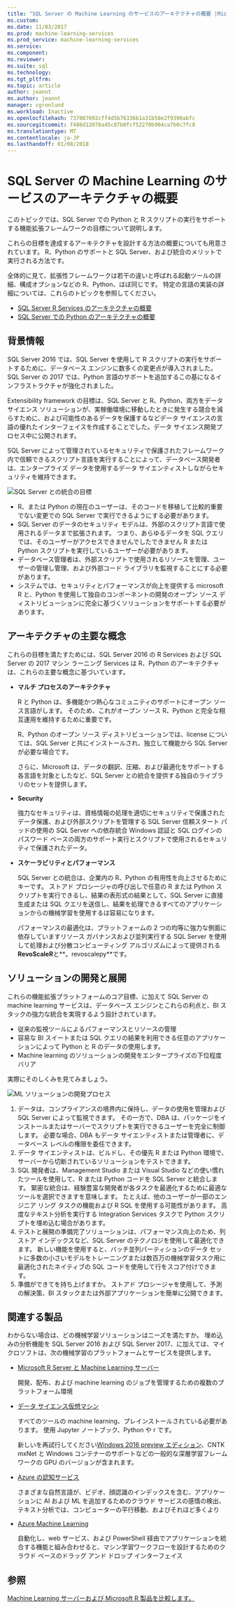 ```yaml
---
title: "SQL Server の Machine Learning のサービスのアーキテクチャの概要 |Microsoft ドキュメント"
ms.custom: 
ms.date: 11/03/2017
ms.prod: machine-learning-services
ms.prod_service: machine-learning-services
ms.service: 
ms.component: 
ms.reviewer: 
ms.suite: sql
ms.technology: 
ms.tgt_pltfrm: 
ms.topic: article
author: jeannt
ms.author: jeannt
manager: cgronlund
ms.workload: Inactive
ms.openlocfilehash: 737087692cff4d5b76336b1a31b58e2f9390abfc
ms.sourcegitcommit: f486d12078a45c87b0fcf52270b904ca7b0c7fc8
ms.translationtype: MT
ms.contentlocale: ja-JP
ms.lasthandoff: 01/08/2018
---
```

# <a name="architecture-overview-for-sql-server-machine-learning-services"></a>SQL Server の Machine Learning のサービスのアーキテクチャの概要 

このトピックでは、SQL Server での Python と R スクリプトの実行をサポートする機能拡張フレームワークの目標について説明します。

これらの目標を達成するアーキテクチャを設計する方法の概要についても用意されています。 R、Python のサポートと SQL Server、および統合のメリットで実行される方法です。

全体的に見て、拡張性フレームワークは若干の違いと呼ばれる起動ツールの詳細、構成オプションなどの R、Python、ほぼ同じです。 特定の言語の実装の詳細については、これらのトピックを参照してください。

- [SQL Server R Services のアーキテクチャの概要](r/architecture-overview-sql-server-r.md)
- [SQL Server での Python のアーキテクチャの概要](python/architecture-overview-sql-server-python.md)


## <a name="background"></a>背景情報

SQL Server 2016 では、SQL Server を使用して R スクリプトの実行をサポートするために、データベース エンジンに数多くの変更点が導入されました。 SQL Server の 2017 では、Python 言語のサポートを追加するこの基になるインフラストラクチャが強化されました。

Extensibility framework の目標は、SQL Server と R、Python、両方をデータ サイエンス ソリューションが、実稼働環境に移動したときに発生する競合を減らすために、および可能性のあるデータを保護するなどデータ サイエンスの言語の優れたインターフェイスを作成することでした。データ サイエンス開発プロセス中に公開されます。

SQL Server によって管理されているセキュリティで保護されたフレームワーク内で信頼できるスクリプト言語を実行することによって、データベース開発者は、エンタープライズ データを使用するデータ サイエンティストしながらセキュリティを維持できます。

  ![SQL Server との統合の目標](media/ml-service-value-add.png "Machine Learning サービス値の追加")

- R、または Python の現在のユーザーは、そのコードを移植して比較的重要でない変更での SQL Server で実行できるようにする必要があります。
- SQL Server のデータのセキュリティ モデルは、外部のスクリプト言語で使用されるデータまで拡張されます。 つまり、あらゆるデータを SQL クエリでは、そのユーザーがアクセスできませんでしたできません R または Python スクリプトを実行しているユーザーが必要があります。
- データベース管理者は、外部スクリプトで使用されるリソースを管理、ユーザーの管理し管理、および外部コード ライブラリを監視することにする必要があります。
- システムでは、セキュリティとパフォーマンスが向上を提供する microsoft R と、Python を使用して独自のコンポーネントの開発のオープン ソース ディストリビューションに完全に基づくソリューションをサポートする必要があります。

## <a name="architecture-core-concepts"></a>アーキテクチャの主要な概念

これらの目標を満たすためには、SQL Server 2016 の R Services および SQL Server の 2017 マシン ラーニング Services は R、Python のアーキテクチャは、これらの主要な概念に基づいています。

+ **マルチ プロセスのアーキテクチャ**

  R と Python は、多機能かつ熱心なコミュニティのサポートにオープン ソース言語がします。 そのため、これがオープン ソース R、Python と完全な相互運用を維持するために重要です。

  R、Python のオープン ソース ディストリビューションでは、license については、SQL Server と共にインストールされ、独立して機能から SQL Server が必要な場合です。

   さらに、Microsoft は、データの翻訳、圧縮、および最適化をサポートする各言語を対象としたなど、SQL Server との統合を提供する独自のライブラリのセットを提供します。

+ **Security**

   強力なセキュリティは、資格情報の処理を適切にセキュリティで保護されたデータ保護、および外部スクリプトを管理する SQL Server 信頼スタート パッドの使用の SQL Server への依存統合 Windows 認証と SQL ログインのパスワード ベースの両方のサポート実行とスクリプトで使用されるセキュリティで保護されたデータ。

+ **スケーラビリティとパフォーマンス**

  SQL Server との統合は、企業内の R、Python の有用性を向上させるためにキーです。 ストアド プロシージャの呼び出しで任意の R または Python スクリプトを実行できるし、結果の表形式の結果として、SQL Server に直接生成または SQL クエリを送信し、結果を処理できるすべてのアプリケーションからの機械学習を使用するは容易になります。

  パフォーマンスの最適化は、プラットフォームの 2 つの均等に強力な側面に依存していますリソース ガバナンスおよび並列実行する SQL Server を使用して処理および分散コンピューティング アルゴリズムによって提供される**RevoScaleR**と**。revoscalepy**です。

## <a name="solution-development-and-deployment"></a>ソリューションの開発と展開

これらの機能拡張プラットフォームのコア目標、に加えて SQL Server の machine learning サービスは、データベース エンジンとこれらの利点と、BI スタックの強力な統合を実現するよう設計されています。

+ 従来の監視ツールによるパフォーマンスとリソースの管理
+ 容易な BI スイートまたは SQL クエリの結果を利用できる任意のアプリケーションによって Python と R のデータの使用します。
+ Machine learning のソリューションの開発をエンタープライズの下位程度バリア

実際にそのしくみを見てみましょう。

  ![ML ソリューションの開発プロセス](media/ml-solution-development-process.png "開発 Machine Learning のサービスを使用して展開し、")

1. データは、コンプライアンスの境界内に保持し、データの使用を管理および SQL Server によって監視できます。 その一方で、DBA は、パッケージをインストールまたはサーバーでスクリプトを実行できるユーザーを完全に制御します。 必要な場合、DBA もデータ サイエンティストまたは管理者に、データベース レベルの権限を委任できます。
2. データ サイエンティストは、ビルドし、その優先 R または Python 環境で、サーバーから切断されているソリューションをテストできます。
3. SQL 開発者は、Management Studio または Visual Studio などの使い慣れたツールを使用して、R または Python コードを SQL Server と統合します。 緊密な統合は、経験豊富な開発者が各タスクを最適化するために最適なツールを選択できますを意味します。 たとえば、他のユーザーが一部のエンジニア リング タスクの機能および R SQL を使用する可能性があります。 高度なテキスト分析を実行する Integration Services タスクで Python スクリプトを埋め込む場合があります。
4. テストと展開の準備完了ソリューションは、パフォーマンス向上のため、列ストア インデックスなど、SQL Server のテクノロジを使用して最適化できます。 新しい機能を使用すると、バッチ並列パーティションのデータ セットに多数の小さいモデルをトレーニングまたは数百万の機械学習タスク用に最適化されたネイティブの SQL コードを使用して行をスコア付けできます。
5. 準備ができてを持ち上げますか。 ストアド プロシージャを使用して、予測の解決策、BI スタックまたは外部アプリケーションを簡単に公開できます。

## <a name="related-products"></a>関連する製品

わからない場合は、どの機械学習ソリューションはニーズを満たすか。 埋め込みの分析機能を SQL Server 2016 および SQL Server 2017、に加えては、マイクロソフトは、次の機械学習のプラットフォームとサービスを提供します。

+ [Microsoft R Server と Machine Learning サーバー](https://docs.microsoft.com/machine-learning-server/what-is-machine-learning-server)

  開発、配布、および machine learning のジョブを管理するための複数のプラットフォーム環境
+ [データ サイエンス仮想マシン](https://docs.microsoft.com/azure/machine-learning/machine-learning-data-science-virtual-machine-overview)

  すべてのツールの machine learning、プレインストールされている必要があります。 使用 Jupyter ノートブック、Python や r です。
  
  新しいを再試行してください[Windows 2016 preview エディション](http://aka.ms/dsvm/win2016)、CNTK mxNet と Windows コンテナーのサポートなどの一般的な深層学習フレームワークの GPU のバージョンが含まれます。

+ [Azure の認知サービス](https://azure.microsoft.com/services/cognitive-services/)

  さまざまな自然言語が、ビデオ、顔認識のインデックスを含む、アプリケーションに AI および ML を追加するためのクラウド サービスの感情の検出、テキスト分析では、コンピューターの平行移動、およびそれほど多くより
+ [Azure Machine Learning](https://azure.microsoft.com/services/machine-learning/)

  自動化し、web サービス、および PowerShell 経由でアプリケーションを統合する機能と組み合わせると、マシン学習ワークフローを設計するためのクラウド ベースのドラッグ アンド ドロップ インターフェイス

## <a name="see-also"></a>参照

[Machine Learning サーバーおよび Microsoft R 製品を比較します。](https://docs.microsoft.com/machine-learning-server/what-is-r-server-interoperability)
